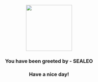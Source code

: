 <p align="center">
            <img src="https://raw.githubusercontent.com/PokeAPI/sprites/master/sprites/pokemon/364.png" width="150" height="150">
          </p>
          <h3 align="center">You have been greeted by - <b>SEALEO</b></h3>
          <h3 align="center">Have a nice day!</h3>
